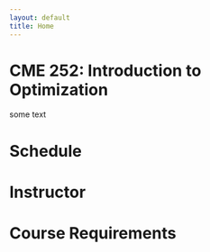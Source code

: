 ```yaml
---
layout: default
title: Home
---
```


# CME 252: Introduction to Optimization

some text

# Schedule

# Instructor

# Course Requirements

